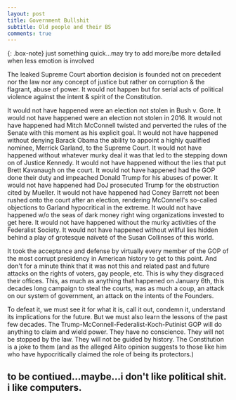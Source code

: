 ```yaml
---
layout: post
title: Government Bullshit
subtitle: Old people and their BS
comments: true
---
```


{: .box-note}
just something quick...may try to add more/be more detailed when less emotion is involved

The leaked Supreme Court abortion decision is founded not on precedent nor the law nor any concept of justice but rather on corruption & the flagrant, abuse of power. It would not happen but for serial acts of political violence against the intent & spirit of the Constitution.

It would not have happened were an election not stolen in Bush v. Gore. It would not have happened were an election not stolen in 2016. It would not have happened had Mitch McConnell twisted and perverted the rules of the Senate with this moment as his explicit goal. It would not have happened without denying Barack Obama the ability to appoint a highly qualified nominee, Merrick Garland, to the Supreme Court. It would not have happened without whatever murky deal it was that led to the stepping down on of Justice Kennedy. It would not have happened without the lies that put Brett Kavanaugh on the court. It would not have happened had the GOP done their duty and impeached Donald Trump for his abuses of power. It would not have happened had DoJ prosecuted Trump for the obstruction cited by Mueller. It would not have happened had Coney Barrett not been rushed onto the court after an election, rendering McConnell's so-called objections to Garland hypocritical in the extreme. It would not have happened w/o the seas of dark money right wing organizations invested to get here. It would not have happened without the murky activities of the Federalist Society. It would not have happened without willful lies hidden behind a play of grotesque naïveté of the Susan Collinses of this world. 

It took the acceptance and defense by virtually every member of the GOP of the most corrupt presidency in American history to get to this point. And don't for a minute think that it was not this and related past and future attacks on the rights of voters, gay people, etc. This is why they disgraced their offices. This, as much as anything that happened on January 6th, this decades long campaign to steal the courts, was as much a coup, an attack on our system of government, an attack on the intents of the Founders. 

To defeat it, we must see it for what it is, call it out, condemn it, understand its implications for the future. But we must also learn the lessons of the past few decades. The Trump-McConnell-Federalist-Koch-Putinist GOP will do anything to claim and wield power. They have no conscience. They will not be stopped by the law. They will not be guided by history. The Constitution is a joke to them (and as the alleged Alito opinion suggests to those like him who have hypocritically claimed the role of being its protectors.) 

## to be contiued...maybe...i don't like political shit. i like computers.